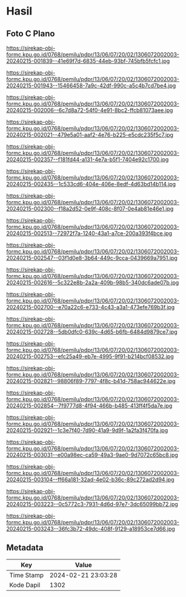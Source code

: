 # Hasil

## Foto C Plano

https://sirekap-obj-formc.kpu.go.id/0768/pemilu/pdpr/13/06/07/20/02/1306072002003-20240215-001839--41e69f7d-6835-44eb-93bf-745bfb5fcfc1.jpg

https://sirekap-obj-formc.kpu.go.id/0768/pemilu/pdpr/13/06/07/20/02/1306072002003-20240215-001943--15466458-7a9c-42df-990c-a5c4b7cd7be4.jpg

https://sirekap-obj-formc.kpu.go.id/0768/pemilu/pdpr/13/06/07/20/02/1306072002003-20240215-002006--6c7d8a72-54f0-4e91-8bc2-ffcb81073aee.jpg

https://sirekap-obj-formc.kpu.go.id/0768/pemilu/pdpr/13/06/07/20/02/1306072002003-20240215-002021--479e5a01-aaf2-4e76-b225-e5cdc235f5c7.jpg

https://sirekap-obj-formc.kpu.go.id/0768/pemilu/pdpr/13/06/07/20/02/1306072002003-20240215-002357--f181fd44-a131-4e7a-b5f1-7404e92c1700.jpg

https://sirekap-obj-formc.kpu.go.id/0768/pemilu/pdpr/13/06/07/20/02/1306072002003-20240215-002435--1c533cd6-404e-406e-8edf-4d63bd14b114.jpg

https://sirekap-obj-formc.kpu.go.id/0768/pemilu/pdpr/13/06/07/20/02/1306072002003-20240215-002300--f18a2d52-0e9f-408c-8f07-0e4ab81e46e1.jpg

https://sirekap-obj-formc.kpu.go.id/0768/pemilu/pdpr/13/06/07/20/02/1306072002003-20240215-002513--72972f7a-1240-43a1-a7ce-200a393f4bce.jpg

https://sirekap-obj-formc.kpu.go.id/0768/pemilu/pdpr/13/06/07/20/02/1306072002003-20240215-002547--03f1d0e8-3b64-449c-9cca-0439669a7951.jpg

https://sirekap-obj-formc.kpu.go.id/0768/pemilu/pdpr/13/06/07/20/02/1306072002003-20240215-002616--5c322e8b-2a2a-409b-98b5-340dc6ade07b.jpg

https://sirekap-obj-formc.kpu.go.id/0768/pemilu/pdpr/13/06/07/20/02/1306072002003-20240215-002700--e70a22c6-e733-4c43-a3a1-473efe769b3f.jpg

https://sirekap-obj-formc.kpu.go.id/0768/pemilu/pdpr/13/06/07/20/02/1306072002003-20240215-002728--5db0dfc0-639c-4d65-b6fb-6484d9879ce7.jpg

https://sirekap-obj-formc.kpu.go.id/0768/pemilu/pdpr/13/06/07/20/02/1306072002003-20240215-002753--efc25a49-eb7e-4995-9f91-b214bcf08532.jpg

https://sirekap-obj-formc.kpu.go.id/0768/pemilu/pdpr/13/06/07/20/02/1306072002003-20240215-002821--98806f89-7797-4f8c-b41d-758ac944622e.jpg

https://sirekap-obj-formc.kpu.go.id/0768/pemilu/pdpr/13/06/07/20/02/1306072002003-20240215-002854--7f9777d8-4f94-466b-b485-413ff4f5da7e.jpg

https://sirekap-obj-formc.kpu.go.id/0768/pemilu/pdpr/13/06/07/20/02/1306072002003-20240215-002921--1c3e7f40-7d90-41a9-9d9f-1a2fa3f470fa.jpg

https://sirekap-obj-formc.kpu.go.id/0768/pemilu/pdpr/13/06/07/20/02/1306072002003-20240215-003031--e00a98ec-ca59-49a3-9ae0-9d7072c65bc8.jpg

https://sirekap-obj-formc.kpu.go.id/0768/pemilu/pdpr/13/06/07/20/02/1306072002003-20240215-003104--ff66a181-32ad-4e02-b36c-89c272ad2d94.jpg

https://sirekap-obj-formc.kpu.go.id/0768/pemilu/pdpr/13/06/07/20/02/1306072002003-20240215-003223--0c5772c3-7931-4d6d-97e7-3dc65099bb72.jpg

https://sirekap-obj-formc.kpu.go.id/0768/pemilu/pdpr/13/06/07/20/02/1306072002003-20240215-003243--36fc3b72-49dc-408f-9129-a18953ce7d66.jpg


## Metadata

| Key        | Value               |
| ---------- | ------------------- |
| Time Stamp | 2024-02-21 23:03:28 |
| Kode Dapil | 1302                |



